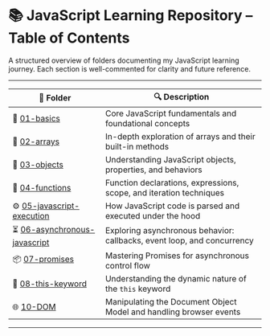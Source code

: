# 📚 JavaScript Learning Repository – Table of Contents

A structured overview of folders documenting my JavaScript learning journey. Each section is well-commented for clarity and future reference.

---

| 📁 Folder                                                     | 🔍 Description                                                          |
| ------------------------------------------------------------- | ----------------------------------------------------------------------- |
| 📘 [01-basics](./01-basics)                                   | Core JavaScript fundamentals and foundational concepts                  |
| 🍎 [02-arrays](./02-arrays)                                   | In-depth exploration of arrays and their built-in methods               |
| 🧩 [03-objects](./03-objects)                                 | Understanding JavaScript objects, properties, and behaviors             |
| 🔄 [04-functions](./04-function)                              | Function declarations, expressions, scope, and iteration techniques     |
| ⚙️ [05-javascript-execution](./05-javascript-execution)       | How JavaScript code is parsed and executed under the hood               |
| ⏳ [06-asynchronous-javascript](./06-asynchronous-javascript) | Exploring asynchronous behavior: callbacks, event loop, and concurrency |
| 📦 [07-promises](./07-promises)                               | Mastering Promises for asynchronous control flow                        |
| 🧠 [08-this-keyword](./08-this-keyword)                       | Understanding the dynamic nature of the `this` keyword                  |
| 🌐 [10-DOM](./DOM)                                            | Manipulating the Document Object Model and handling browser events      |

---
